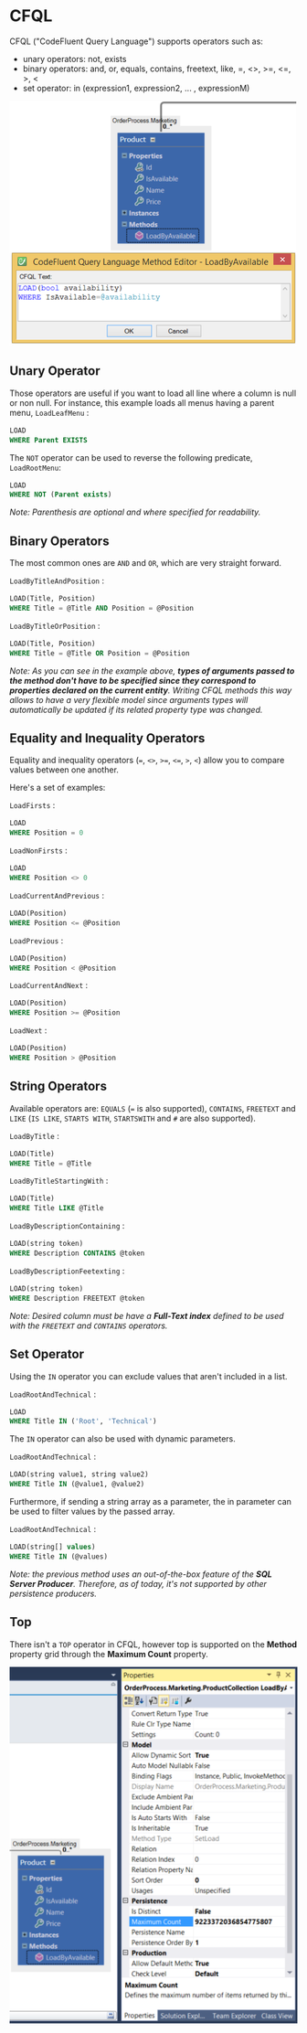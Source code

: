 # CFQL

CFQL ("CodeFluent Query Language") supports operators such as:

* unary operators: not, exists
* binary operators: and, or, equals, contains, freetext, like, =, <>, >=, <=, >, <
* set operator: in (expression1, expression2, ... , expressionM)

![](img/cfql-02.png)

## Unary Operator

Those operators are useful if you want to load all line where a column is null or non null. For instance, this example loads all menus having a parent menu, ```LoadLeafMenu``` :
```sql
LOAD
WHERE Parent EXISTS
```

The ```NOT``` operator can be used to reverse the following predicate, ```LoadRootMenu```:

```sql
LOAD
WHERE NOT (Parent exists)
```

*Note: Parenthesis are optional and where specified for readability.*

## Binary Operators

The most common ones are ```AND``` and ```OR```, which are very straight forward.

```LoadByTitleAndPosition``` :

```sql
LOAD(Title, Position)
WHERE Title = @Title AND Position = @Position
```

```LoadByTitleOrPosition``` :

```sql
LOAD(Title, Position)
WHERE Title = @Title OR Position = @Position
```

*Note: As you can see in the example above, **types of arguments passed to the method don't have to be specified since they correspond to properties declared on the current entity**. Writing CFQL methods this way allows to have a very flexible model since arguments types will automatically be updated if its related property type was changed.*

## Equality and Inequality Operators

Equality and inequality operators (```=```, ```<>```, ```>=```, ```<=```, ```>```, ```<```) allow you to compare values between one another.

Here's a set of examples:

```LoadFirsts``` :
```sql
LOAD
WHERE Position = 0
```

```LoadNonFirsts``` :
```sql
LOAD
WHERE Position <> 0
```

```LoadCurrentAndPrevious``` :
```sql
LOAD(Position)
WHERE Position <= @Position
```

```LoadPrevious``` :
```sql
LOAD(Position)
WHERE Position < @Position
```

```LoadCurrentAndNext``` :
```sql
LOAD(Position)
WHERE Position >= @Position
```

```LoadNext``` :
```sql
LOAD(Position)
WHERE Position > @Position
```

## String Operators

Available operators are: ```EQUALS``` (```=``` is also supported), ```CONTAINS```, ```FREETEXT``` and ```LIKE``` (```IS LIKE```, ```STARTS WITH```, ```STARTSWITH``` and ```#``` are also supported).

```LoadByTitle``` :
```sql
LOAD(Title)
WHERE Title = @Title
```

```LoadByTitleStartingWith``` :
```sql
LOAD(Title)
WHERE Title LIKE @Title
```

```LoadByDescriptionContaining``` :
```sql
LOAD(string token)
WHERE Description CONTAINS @token
```

```LoadByDescriptionFeetexting``` :
```sql
LOAD(string token)
WHERE Description FREETEXT @token
```

*Note: Desired column must be have a **Full-Text index** defined to be used with the ```FREETEXT``` and ```CONTAINS``` operators.*

## Set Operator

Using the ```IN``` operator you can exclude values that aren't included in a list.

```LoadRootAndTechnical``` :
```sql
LOAD
WHERE Title IN ('Root', 'Technical')
```

The ```IN``` operator can also be used with dynamic parameters.

```LoadRootAndTechnical``` :
```sql
LOAD(string value1, string value2)
WHERE Title IN (@value1, @value2)
```

Furthermore, if sending a string array as a parameter, the in parameter can be used to filter values by the passed array.

```LoadRootAndTechnical``` :
```sql
LOAD(string[] values)
WHERE Title IN (@values)
```

*Note: the previous method uses an out-of-the-box feature of the **SQL Server Producer**. Therefore, as of today, it's not supported by other persistence producers.*

## Top

There isn't a ```TOP``` operator in CFQL, however top is supported on the **Method** property grid through the **Maximum Count** property.

![](img/cfql-01.png)